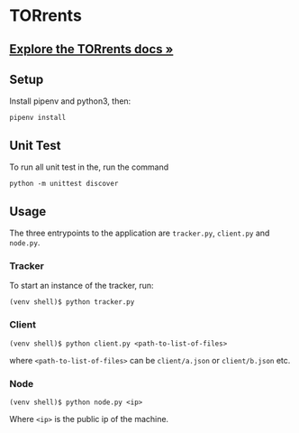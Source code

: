 # TORrents
## [Explore the TORrents docs »](https://theonionbay.github.io/TORrents/)

## Setup

Install pipenv and python3, then:

```
pipenv install
```

## Unit Test
To run all unit test in the, run the command

```
python -m unittest discover
```

## Usage

The three entrypoints to the application are `tracker.py`, `client.py` and `node.py`.

### Tracker

To start an instance of the tracker, run:

```
(venv shell)$ python tracker.py
```

### Client

```
(venv shell)$ python client.py <path-to-list-of-files>
```

where `<path-to-list-of-files>` can be `client/a.json` or
`client/b.json` etc.

### Node

```
(venv shell)$ python node.py <ip>
```
Where `<ip>` is the public ip of the machine.
